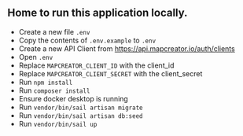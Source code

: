 ## Home to run this application locally.

- Create a new file `.env`
- Copy the contents of `.env.example` to `.env`
- Create a new API Client from https://api.mapcreator.io/auth/clients
- Open `.env`
- Replace `MAPCREATOR_CLIENT_ID` with the client_id
- Replace `MAPCREATOR_CLIENT_SECRET` with the client_secret
- Run `npm install`
- Run `composer install`
- Ensure docker desktop is running
- Run `vendor/bin/sail artisan migrate`
- Run `vendor/bin/sail artisan db:seed`
- Run `vendor/bin/sail up`
